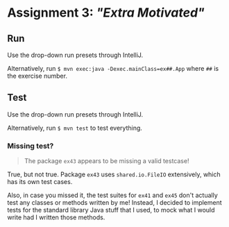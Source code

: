 # Assignment 3: _"Extra Motivated"_

## Run
Use the drop-down run presets through IntelliJ.

Alternatively, run `$ mvn exec:java -Dexec.mainClass=ex##.App` where `##` is the exercise number.

## Test
Use the drop-down run presets through IntelliJ.

Alternatively, run `$ mvn test` to test everything.

### Missing test?
 > The package `ex43` appears to be missing a valid testcase!

True, but not true. Package `ex43` uses `shared.io.FileIO` extensively,
which has its own test cases.

Also, in case you missed it, the test suites for `ex41` and `ex45` don't actually test any classes or methods
written by me! Instead, I decided to implement tests for the standard library Java stuff that I used, to mock
what I would write had I written those methods.
